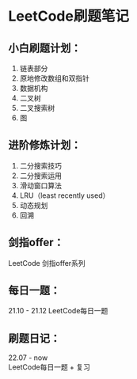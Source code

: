 # LeetCode刷题笔记

## 小白刷题计划：

1. 链表部分
2. 原地修改数组和双指针
3. 数据机构
4. 二叉树
5. 二叉搜索树
6. 图

## 进阶修炼计划：

1. 二分搜索技巧
2. 二分搜索运用
3. 滑动窗口算法
4. LRU（least recently used）
5. 动态规划
6. 回溯

## 剑指offer：

LeetCode 剑指offer系列

## 每日一题：

21.10 - 21.12 LeetCode每日一题

## 刷题日记：

22.07 - now  
LeetCode每日一题 + 复习

